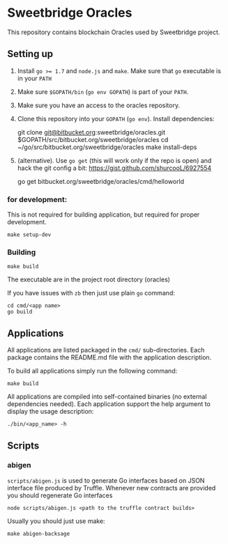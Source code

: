 # Sweetbridge Oracles

This repository contains blockchain Oracles used by Sweetbridge project.

## Setting up

1. Install `go >= 1.7` and `node.js` and `make`. Make sure that `go` executable is in your `PATH`
2. Make sure `$GOPATH/bin` (`go env GOPATH`) is part of your `PATH`.
3. Make sure you have an access to the oracles repository.
4. Clone this repository into your `GOPATH` (`go env`). Install dependencies:

	git clone git@bitbucket.org:sweetbridge/oracles.git $GOPATH/src/bitbucket.org/sweetbridge/oracles
	cd ~/go/src/bitbucket.org/sweetbridge/oracles
	make install-deps

4. (alternative). Use `go get` (this will work only if the repo is open) and hack the git config a bit: https://gist.github.com/shurcooL/6927554

    go get bitbucket.org/sweetbridge/oracles/cmd/helloworld


### for development:
This is not required for building application, but required for proper development.

	make setup-dev

### Building

	make build

The executable are in the project root directory (oracles)

If you have issues with `zb` then just use plain `go` command:

	cd cmd/<app name>
	go build


## Applications

All applications are listed packaged in the `cmd/` sub-directories. Each package contains the README.md file with the application description.

To build all applications simply run the following command:

	make build

All applications are compiled into self-contained binaries (no external dependencies needed). Each application support the help argument to display the usage description:

	./bin/<app_name> -h


## Scripts

### abigen

`scripts/abigen.js` is used to generate Go interfaces based on JSON interface file produced by Truffle. Whenever new contracts are provided you should regenerate Go interfaces

    node scripts/abigen.js <path to the truffle contract builds>

Usually you should just use make:

    make abigen-backsage
